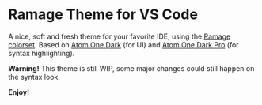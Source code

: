 # Ramage Theme for VS Code

A nice, soft and fresh theme for your favorite IDE, using the [Ramage colorset](https://github.com/brancheLab/ramage-colorset).
Based on [Atom One Dark](https://github.com/akamud/vscode-theme-onedark) (for UI) and [Atom One Dark Pro](https://marketplace.visualstudio.com/items?itemName=zhuangtongfa.Material-theme) (for syntax highlighting).

**Warning!** This theme is still WIP, some major changes could still happen on the syntax look.

**Enjoy!**
